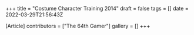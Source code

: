 +++
title = "Costume Character Training 2014"
draft = false
tags = []
date = 2022-03-29T21:56:43Z

[Article]
contributors = ["The 64th Gamer"]
gallery = []
+++

